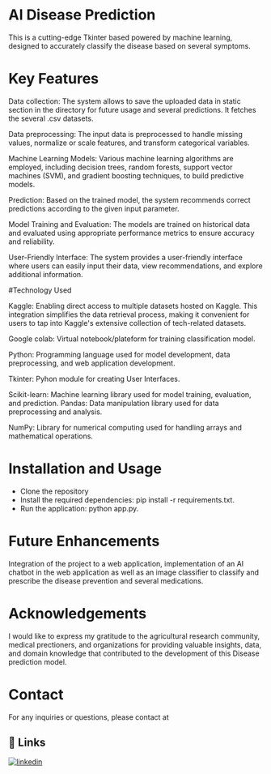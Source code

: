 
# AI Disease Prediction

This is a cutting-edge Tkinter based powered by machine learning, designed to accurately classify the disease based on several symptoms.

# Key Features
Data collection:
The system allows to save the uploaded data in static section in the directory for future usage and several predictions.
It fetches the several .csv datasets.

Data preprocessing:
The input data is preprocessed to handle missing values, normalize or scale features, and transform categorical variables.

Machine Learning Models:
Various machine learning algorithms are employed, including decision trees, random forests, support vector machines (SVM), and gradient boosting techniques, to build predictive models.

Prediction:
Based on the trained model, the system recommends correct predictions according to the given input parameter.

Model Training and Evaluation:
The models are trained on historical data and evaluated using appropriate performance metrics to ensure accuracy and reliability.

User-Friendly Interface:
The system provides a user-friendly interface where users can easily input their data, view recommendations, and explore additional information.

#Technology Used

Kaggle:
Enabling direct access to multiple datasets hosted on Kaggle. This integration simplifies the data retrieval process, making it convenient for users to tap into Kaggle's extensive collection of tech-related datasets.



Google colab:
Virtual notebook/plateform for training  classification model.

Python: Programming language used for model development, data preprocessing, and web application development. 

Tkinter:
Pyhon module for creating User Interfaces.



Scikit-learn: Machine learning library used for model training, evaluation, and prediction. Pandas: Data manipulation library used for data preprocessing and analysis. 

NumPy: Library for numerical computing used for handling arrays and mathematical operations. 




# Installation and Usage

- Clone the repository
- Install the required dependencies: pip install -r requirements.txt.
- Run the application: python app.py.

# Future Enhancements

Integration of the project to a web application, implementation of an AI chatbot in the web application as well as an image classifier to classify and prescribe the disease prevention and several medications.

# Acknowledgements

I would like to express my gratitude to the agricultural research community, medical prectioners, and organizations for providing valuable insights, data, and domain knowledge that contributed to the development of this Disease prediction model.

# Contact
For any inquiries or questions, please contact at 

## 🔗 Links

[![linkedin](https://img.shields.io/badge/linkedin-0A66C2?style=for-the-badge&logo=linkedin&logoColor=white)](https://www.linkedin.com/in/samarth-soni-b62933182/)

